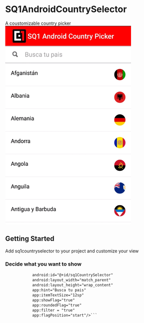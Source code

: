 # SQ1AndroidCountrySelector
A coustomizable country picker
![Screenshot](art/main%20screen.png)

## Getting Started
Add sq1countryselector to your project and customize your view

### Decide what you want to show 

```<io.square1.sq1countryselector.view.SQ1CountrySelector
            android:id="@+id/sq1CountrySelector"
            android:layout_width="match_parent"
            android:layout_height="wrap_content"
            app:hint="Busca tu pais"
            app:itemTextSize="12sp"
            app:showFlag="true"
            app:roundedFlag="true"
            app:filter = "true"
            app:flagPosition="start"/>```
